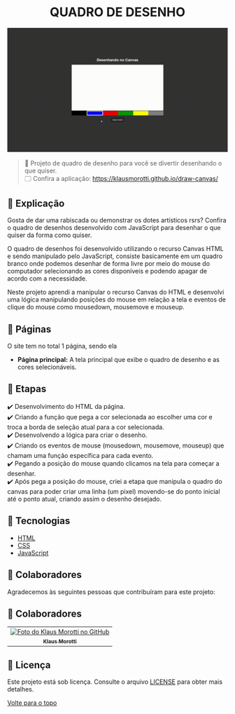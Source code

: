 <h1 align="center">QUADRO DE DESENHO</h1>

<img src="assets/images/projeto-canvas-gif.gif" alt="Video Projeto">

> 🔎 Projeto de quadro de desenho para você se divertir desenhando o que quiser. <br>
🗔 Confira a aplicação: https://klausmorotti.github.io/draw-canvas/ <br>
## :page_facing_up: Explicação
Gosta de dar uma rabiscada ou demonstrar os dotes artísticos rsrs? Confira o quadro de desenhos desenvolvido com JavaScript para desenhar o que quiser da forma como quiser.

O quadro de desenhos foi desenvolvido utilizando o recurso Canvas HTML e sendo manipulado pelo JavaScript, consiste basicamente em um quadro branco onde podemos desenhar de forma livre por meio do mouse do computador selecionando as cores disponíveis e podendo apagar de acordo com a necessidade.

Neste projeto aprendi a manipular o recurso Canvas do HTML e desenvolvi uma lógica manipulando posições do mouse em relação a tela e eventos de clique do mouse como mousedown, mousemove e mouseup.

## 📁 Páginas

O site tem no total 1 página, sendo ela

- **Página principal:** A tela principal que exibe o quadro de desenho e as cores selecionáveis.


## 🎯 Etapas ##

:heavy_check_mark: Desenvolvimento do HTML da página. <br>
:heavy_check_mark: Criando a função que pega a cor selecionada ao escolher uma cor e troca a borda de seleção atual para a cor selecionada. <br>
:heavy_check_mark: Desenvolvendo a lógica para criar o desenho. <br>
:heavy_check_mark: Criando os eventos de mouse (mousedown, mousemove, mouseup) que chamam uma função específica para cada evento. <br>
:heavy_check_mark: Pegando a posição do mouse quando clicamos na tela para começar a desenhar. <br>
:heavy_check_mark: Após pega a posição do mouse, criei a etapa que manipula o quadro do canvas para poder criar uma linha (um pixel) movendo-se do ponto inicial até o ponto atual, criando assim o desenho desejado. <br>

## 🚀 Tecnologias ##

- [HTML](https://developer.mozilla.org/pt-BR/docs/Web/HTML)
- [CSS](https://developer.mozilla.org/pt-BR/docs/Web/CSS)
- [JavaScript](https://developer.mozilla.org/pt-BR/docs/Web/JavaScript)

## 🤝 Colaboradores

Agradecemos às seguintes pessoas que contribuíram para este projeto:

## 🤝 Colaboradores

<table>
  <tr>
    <td align="center">
      <a href="#">
        <img src="https://avatars.githubusercontent.com/u/84789400?v=4" width="160px;" alt="Foto do Klaus Morotti no GitHub"/><br>
        <sub>
          <b>Klaus Morotti</b>
        </sub>
      </a>
    </td>
  </tr>
</table>

## 📝 Licença

Este projeto está sob licença. Consulte o arquivo <a href="https://github.com/klausmorotti/draw-canvas/blob/master/LICENSE">LICENSE</a> para obter mais detalhes.


<a href="#top">Volte para o topo</a>
